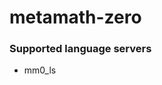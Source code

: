 <!--- THIS DOCUMENT IS AUTOMATICALLY GENERATED, DON'T EDIT IT -->
# metamath-zero

### Supported language servers

- mm0_ls
